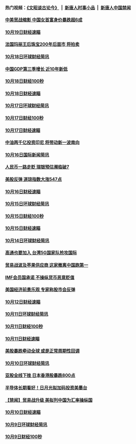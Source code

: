#### 热门视频：[《文昭谈古论今》](https://github.com/gfw-breaker/wenzhao/blob/master/README.md?t=10201234) &nbsp;|&nbsp; [新唐人时事小品](https://github.com/gfw-breaker/ntdtv-comedy/blob/master/README.md?t=10201234) &nbsp;|&nbsp; [新唐人中国禁闻](https://github.com/gfw-breaker/ntdtv-news/blob/master/README.md?t=10201234)

#### [中美贸战缩影 中国女首富身价暴跌超6成](../pages/news208/a1396150.md?t=10201234) 

#### [10月19日财经速瞄](../pages/news208/a1396078.md?t=10201234) 

#### [法国玛丽王后珠宝200年后面市 将拍卖](../pages/news208/a1396074.md?t=10201234) 

#### [10月18日环球财经简讯](../pages/news208/a1396037.md?t=10201234) 

#### [中国GDP第三季增长 近10年新低](../pages/news208/a1396032.md?t=10201234) 

#### [10月18日财经100秒](../pages/news208/a1396017.md?t=10201234) 

#### [10月18日财经速瞄](../pages/news208/a1395923.md?t=10201234) 

#### [10月17日环球财经简讯](../pages/news208/a1395879.md?t=10201234) 

#### [10月17日财经100秒](../pages/news208/a1395862.md?t=10201234) 

#### [10月17日财经速瞄](../pages/news208/a1395794.md?t=10201234) 

#### [中油两千亿投资印尼 将带动新一波南向](../pages/news208/a1395728.md?t=10201234) 

#### [10月16日国际新闻简讯](../pages/news208/a1395726.md?t=10201234) 

#### [人民币一路走贬 瑞银预估濒临破7](../pages/news208/a1395619.md?t=10201234) 

#### [美股反弹 道琼指数大涨547点](../pages/news208/a1395665.md?t=10201234) 

#### [10月16日财经速瞄](../pages/news208/a1395646.md?t=10201234) 

#### [10月15日环球财经简讯](../pages/news208/a1395588.md?t=10201234) 

#### [10月15日财经100秒](../pages/news208/a1395569.md?t=10201234) 

#### [10月15日财经速瞄](../pages/news208/a1395499.md?t=10201234) 

#### [10月14日环球财经简讯](../pages/news208/a1395446.md?t=10201234) 

#### [高通也要加入 台湾5G国家队抢攻国际](../pages/news208/a1395415.md?t=10201234) 

#### [贸易战波及苹果供应商 这家撤离中国跑第一](../pages/news208/a1395254.md?t=10201234) 

#### [IMF会员国承诺  不操纵货币恶意贬值](../pages/news208/a1395274.md?t=10201234) 

#### [美国经济前景乐观 专家称股市会反弹](../pages/news208/a1395159.md?t=10201234) 

#### [10月12日财经速瞄](../pages/news208/a1395177.md?t=10201234) 

#### [10月11日环球财经简讯](../pages/news208/a1395122.md?t=10201234) 

#### [10月11日财经100秒](../pages/news208/a1395097.md?t=10201234) 

#### [10月11日财经速瞄](../pages/news208/a1395020.md?t=10201234) 

#### [美股暴跌牵动全球 或是正常周期性回调](../pages/news208/a1395005.md?t=10201234) 

#### [10月10日环球财经简讯](../pages/news208/a1394977.md?t=10201234) 

#### [亚股全线下挫 日本香港股暴跌800点](../pages/news208/a1394956.md?t=10201234) 

#### [半导体长期看好！日月光拟加码投资美墨台](../pages/news208/a1394954.md?t=10201234) 

#### [【禁闻】贸易战升级 美拟列中国为汇率操纵国](../pages/news208/a1394887.md?t=10201234) 

#### [10月10日财经速瞄](../pages/news208/a1394883.md?t=10201234) 

#### [10月9日环球财经简讯](../pages/news208/a1394831.md?t=10201234) 

#### [10月9日财经100秒](../pages/news208/a1394812.md?t=10201234) 

